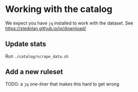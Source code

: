 # Working with the catalog

We expect you have `jq` installed to work with the dataset.
See https://stedolan.github.io/jq/download/

## Update stats

Run `./catalog/scrape_data.sh`

## Add a new ruleset

TODO: a `jq` one-liner that makes this hard to get wrong

